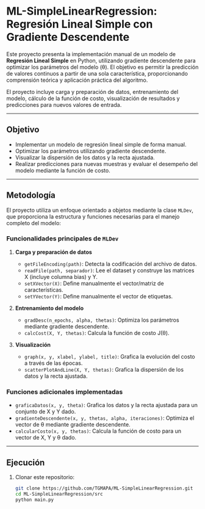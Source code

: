 # ML-SimpleLinearRegression: Regresión Lineal Simple con Gradiente Descendente

Este proyecto presenta la implementación manual de un modelo de **Regresión Lineal Simple** en Python, utilizando gradiente descendente para optimizar los parámetros del modelo (θ). El objetivo es permitir la predicción de valores continuos a partir de una sola característica, proporcionando comprensión teórica y aplicación práctica del algoritmo.

El proyecto incluye carga y preparación de datos, entrenamiento del modelo, cálculo de la función de costo, visualización de resultados y predicciones para nuevos valores de entrada.

---

## Objetivo
- Implementar un modelo de regresión lineal simple de forma manual.  
- Optimizar los parámetros utilizando gradiente descendente.  
- Visualizar la dispersión de los datos y la recta ajustada.  
- Realizar predicciones para nuevas muestras y evaluar el desempeño del modelo mediante la función de costo.  

---

## Metodología
El proyecto utiliza un enfoque orientado a objetos mediante la clase `MLDev`, que proporciona la estructura y funciones necesarias para el manejo completo del modelo:

### Funcionalidades principales de `MLDev`
1. **Carga y preparación de datos**
   - `getFileEncoding(path)`: Detecta la codificación del archivo de datos.  
   - `readFile(path, separador)`: Lee el dataset y construye las matrices X (incluye columna bias) y Y.  
   - `setXVector(X)`: Define manualmente el vector/matriz de características.  
   - `setYVector(Y)`: Define manualmente el vector de etiquetas.  

2. **Entrenamiento del modelo**
   - `gradDesc(n_epochs, alpha, thetas)`: Optimiza los parámetros mediante gradiente descendente.  
   - `calcCost(X, Y, thetas)`: Calcula la función de costo J(θ).  

3. **Visualización**
   - `graph(x, y, xlabel, ylabel, title)`: Grafica la evolución del costo a través de las épocas.  
   - `scatterPlotAndLine(X, Y, thetas)`: Grafica la dispersión de los datos y la recta ajustada.  

### Funciones adicionales implementadas
- `graficaDatos(x, y, theta)`: Grafica los datos y la recta ajustada para un conjunto de X y Y dado.  
- `gradienteDescendente(x, y, thetas, alpha, iteraciones)`: Optimiza el vector de θ mediante gradiente descendente.  
- `calcularCosto(x, y, thetas)`: Calcula la función de costo para un vector de X, Y y θ dado.

---

 ## Ejecución
1. Clonar este repositorio:  
   ```bash
   git clone https://github.com/TGMAPA/ML-SimpleLinearRegression.git
   cd ML-SimpleLinearRegression/src
   python main.py
